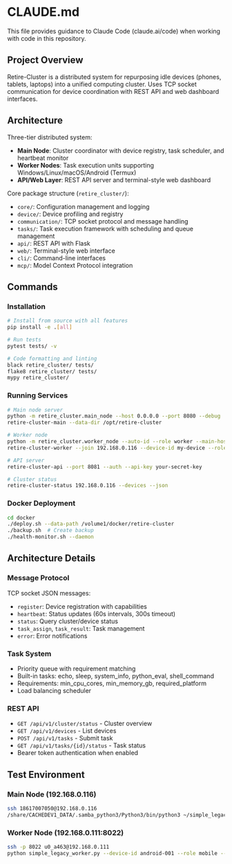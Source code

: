 # CLAUDE.md

This file provides guidance to Claude Code (claude.ai/code) when working with code in this repository.

## Project Overview

Retire-Cluster is a distributed system for repurposing idle devices (phones, tablets, laptops) into a unified computing cluster. Uses TCP socket communication for device coordination with REST API and web dashboard interfaces.

## Architecture

Three-tier distributed system:
- **Main Node**: Cluster coordinator with device registry, task scheduler, and heartbeat monitor
- **Worker Nodes**: Task execution units supporting Windows/Linux/macOS/Android (Termux)  
- **API/Web Layer**: REST API server and terminal-style web dashboard

Core package structure (`retire_cluster/`):
- `core/`: Configuration management and logging
- `device/`: Device profiling and registry
- `communication/`: TCP socket protocol and message handling
- `tasks/`: Task execution framework with scheduling and queue management
- `api/`: REST API with Flask
- `web/`: Terminal-style web interface
- `cli/`: Command-line interfaces
- `mcp/`: Model Context Protocol integration

## Commands

### Installation
```bash
# Install from source with all features
pip install -e .[all]

# Run tests
pytest tests/ -v

# Code formatting and linting
black retire_cluster/ tests/
flake8 retire_cluster/ tests/
mypy retire_cluster/
```

### Running Services
```bash
# Main node server
python -m retire_cluster.main_node --host 0.0.0.0 --port 8080 --debug
retire-cluster-main --data-dir /opt/retire-cluster

# Worker node
python -m retire_cluster.worker_node --auto-id --role worker --main-host 192.168.0.116
retire-cluster-worker --join 192.168.0.116 --device-id my-device --role compute

# API server
retire-cluster-api --port 8081 --auth --api-key your-secret-key

# Cluster status
retire-cluster-status 192.168.0.116 --devices --json
```

### Docker Deployment
```bash
cd docker
./deploy.sh --data-path /volume1/docker/retire-cluster
./backup.sh  # Create backup
./health-monitor.sh --daemon
```

## Architecture Details

### Message Protocol
TCP socket JSON messages:
- `register`: Device registration with capabilities
- `heartbeat`: Status updates (60s intervals, 300s timeout)
- `status`: Query cluster/device status
- `task_assign`, `task_result`: Task management
- `error`: Error notifications

### Task System
- Priority queue with requirement matching
- Built-in tasks: echo, sleep, system_info, python_eval, shell_command
- Requirements: min_cpu_cores, min_memory_gb, required_platform
- Load balancing scheduler

### REST API
- `GET /api/v1/cluster/status` - Cluster overview
- `GET /api/v1/devices` - List devices
- `POST /api/v1/tasks` - Submit task
- `GET /api/v1/tasks/{id}/status` - Task status
- Bearer token authentication when enabled

## Test Environment

### Main Node (192.168.0.116)
```bash
ssh 18617007050@192.168.0.116
/share/CACHEDEV1_DATA/.samba_python3/Python3/bin/python3 ~/simple_legacy_main.py
```

### Worker Node (192.168.0.111:8022)
```bash
ssh -p 8022 u0_a463@192.168.0.111
python simple_legacy_worker.py --device-id android-001 --role mobile --main-host 192.168.0.116
```